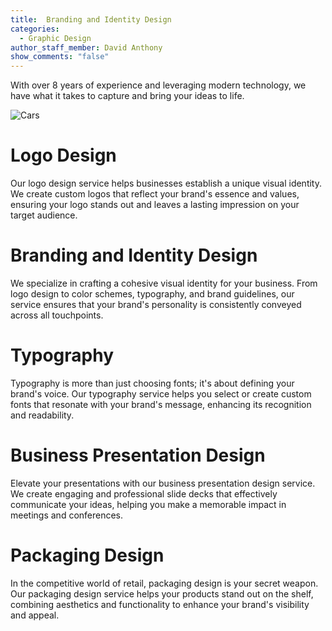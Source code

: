 ```yaml
---
title:  Branding and Identity Design
categories:
  - Graphic Design
author_staff_member: David Anthony
show_comments: "false"
---
```


With over 8 years of experience and leveraging modern technology, we have what it takes to capture and bring your ideas to life. 

![Cars](https://unsplash.it/960/600?image=133) 

# Logo Design

Our logo design service helps businesses establish a unique visual identity. We create custom logos that reflect your brand's essence and values, ensuring your logo stands out and leaves a lasting impression on your target audience.

# Branding and Identity Design

We specialize in crafting a cohesive visual identity for your business. From logo design to color schemes, typography, and brand guidelines, our service ensures that your brand's personality is consistently conveyed across all touchpoints.

# Typography 

Typography is more than just choosing fonts; it's about defining your brand's voice. Our typography service helps you select or create custom fonts that resonate with your brand's message, enhancing its recognition and readability.

# Business Presentation Design

Elevate your presentations with our business presentation design service. We create engaging and professional slide decks that effectively communicate your ideas, helping you make a memorable impact in meetings and conferences.

# Packaging Design

In the competitive world of retail, packaging design is your secret weapon. Our packaging design service helps your products stand out on the shelf, combining aesthetics and functionality to enhance your brand's visibility and appeal.
